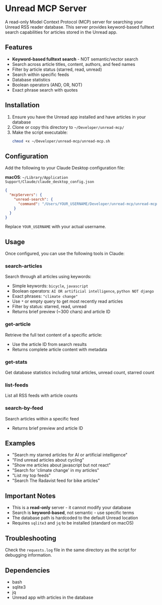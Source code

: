 # Unread MCP Server

A read-only Model Context Protocol (MCP) server for searching your Unread RSS reader database. This server provides keyword-based fulltext search capabilities for articles stored in the Unread app.

## Features

- **Keyword-based fulltext search** - NOT semantic/vector search
- Search across article titles, content, authors, and feed names
- Filter by article status (starred, read, unread)
- Search within specific feeds
- Database statistics
- Boolean operators (AND, OR, NOT)
- Exact phrase search with quotes

## Installation

1. Ensure you have the Unread app installed and have articles in your database
2. Clone or copy this directory to `~/Developer/unread-mcp/`
3. Make the script executable:
   ```bash
   chmod +x ~/Developer/unread-mcp/unread-mcp.sh
   ```

## Configuration

Add the following to your Claude Desktop configuration file:

**macOS**: `~/Library/Application Support/Claude/claude_desktop_config.json`

```json
{
  "mcpServers": {
    "unread-search": {
      "command": "/Users/YOUR_USERNAME/Developer/unread-mcp/unread-mcp.sh"
    }
  }
}
```

Replace `YOUR_USERNAME` with your actual username.

## Usage

Once configured, you can use the following tools in Claude:

### search-articles
Search through all articles using keywords:
- Simple keywords: `bicycle`, `javascript`
- Boolean operators: `AI OR artificial intelligence`, `python NOT django`
- Exact phrases: `"climate change"`
- Use `*` or empty query to get most recently read articles
- Filter by status: starred, read, unread
- Returns brief preview (~300 chars) and article ID

### get-article
Retrieve the full text content of a specific article:
- Use the article ID from search results
- Returns complete article content with metadata

### get-stats
Get database statistics including total articles, unread count, starred count

### list-feeds
List all RSS feeds with article counts

### search-by-feed
Search articles within a specific feed
- Returns brief preview and article ID

## Examples

- "Search my starred articles for AI or artificial intelligence"
- "Find unread articles about cycling"
- "Show me articles about javascript but not react"
- "Search for 'climate change' in my articles"
- "List my top feeds"
- "Search The Radavist feed for bike articles"

## Important Notes

- This is a **read-only** server - it cannot modify your database
- Search is **keyword-based**, not semantic - use specific terms
- The database path is hardcoded to the default Unread location
- Requires `sqlite3` and `jq` to be installed (standard on macOS)

## Troubleshooting

Check the `requests.log` file in the same directory as the script for debugging information.

## Dependencies

- bash
- sqlite3
- jq
- Unread app with articles in the database